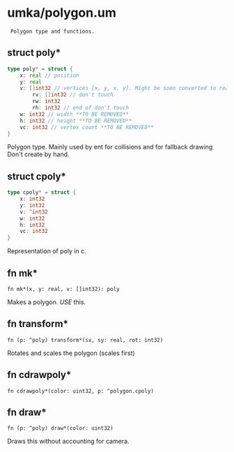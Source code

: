 # umka/polygon.um

```
 Polygon type and functions.
```

## struct poly*
```go
type poly* = struct {
    x: real // position
    y: real
    v: []int32 // vertices [x, y, x, y]. Might be soon converted to real.
		rv: []int32 // don't touch
		rw: int32
		rh: int32 // end of don't touch
    w: int32 // width **TO BE REMOVED**
    h: int32 // height **TO BE REMOVED**
    vc: int32 // vertex count **TO BE REMOVED**
}
```

Polygon type. Mainly
used by ent for collisions
and for fallback drawing
Don't create by hand.


## struct cpoly*
```go
type cpoly* = struct {
	x: int32
	y: int32
	v: ^int32
	w: int32
	h: int32
	vc: int32
}
```

Representation of poly in c.


## fn mk*
`fn mk*(x, y: real, v: []int32): poly`

Makes a polygon. *USE* this.


## fn transform*
`fn (p: ^poly) transform*(sx, sy: real, rot: int32)`

Rotates and scales the polygon (scales first)


## fn cdrawpoly*
`fn cdrawpoly*(color: uint32, p: ^polygon.cpoly)`



## fn draw*
`fn (p: ^poly) draw*(color: uint32)`

Draws this without accounting for camera.



